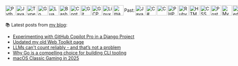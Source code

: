 <p><div style="display: flex; gap: 2px; align-items: center;">

<img src="https://images.kartones.net/langs/python.svg" alt="Python" title="Python" width="32" height="32" />
<img src="https://images.kartones.net/langs/js.svg" alt="Javascript" title="Javascript" width="32" height="32" />
<img src="https://images.kartones.net/langs/typescript.svg" alt="Typescript" title="Typescript" width="32" height="32" />
<img src="https://images.kartones.net/langs/go.svg" alt="Go" title="Go" width="32" height="32" />
<img src="https://images.kartones.net/langs/lua.svg" alt="Lua" title="Lua" width="32" height="32" />
<img src="https://images.kartones.net/langs/bash.svg" alt="Bash" title="Bash" width="32" height="32" />
<img src="https://images.kartones.net/langs/docker.svg" alt="Containers" title="Containers" width="32" height="32" />
<img src="https://images.kartones.net/langs/git.svg" alt="Git" title="Git" width="32" height="32" />
<img src="https://images.kartones.net/langs/gcp.svg" alt="GCP" title="GCP" width="32" height="32" />
<img src="https://images.kartones.net/langs/linux.svg" alt="Linux" title="Linux" width="32" height="32" />
<img src="https://images.kartones.net/langs/apple.svg" alt="macOS" title="macOS" width="32" height="32" />

Past:

<img src="https://images.kartones.net/langs/java.svg" alt="Java" title="Java" width="32" height="32" />
<img src="https://images.kartones.net/langs/past/csharp.svg" alt="C#" title="C#" width="32" height="32" />
<img src="https://images.kartones.net/langs/past/c.svg" alt="C" title="C" width="32" height="32" />
<img src="https://images.kartones.net/langs/past/php.svg" alt="PHP" title="PHP" width="32" height="32" />
<img src="https://images.kartones.net/langs/past/ruby.svg" alt="Ruby" title="Ruby" width="32" height="32" />
<img src="https://images.kartones.net/langs/html.svg" alt="HTML 5" title="HTML 5" width="32" height="32" />
<img src="https://images.kartones.net/langs/past/css.svg" alt="CSS" title="CSS" width="32" height="32" />
<img src="https://images.kartones.net/langs/past/postgresql.svg" alt="PostgreSQL" title="PostgreSQL" width="32" height="32" />
<img src="https://images.kartones.net/langs/past/mysql.svg" alt="MySQL" title="MySQL" width="32" height="32" />
<img src="https://images.kartones.net/langs/past/redis.svg" alt="Redis" title="Redis" width="32" height="32" />
<img src="https://images.kartones.net/langs/past/terraform.svg" alt="Terraform" title="Terraform" width="32" height="32" />
<img src="https://images.kartones.net/langs/past/aws.svg" alt="AWS" title="AWS" width="32" height="32" />
<img src="https://images.kartones.net/langs/past/azure.svg" alt="Azure" title="Azure" width="32" height="32" />
<img src="https://images.kartones.net/langs/past/windows.svg" alt="Windows" title="Windows" width="32" height="32" />


</div></p>

📚 Latest posts from <a href="https://blog.kartones.net/">my blog</a>:

<!--START_SECTION:blogposts-->
* [Experimenting with GitHub Copilot Pro in a Django Project](https:&#x2F;&#x2F;blog.kartones.net&#x2F;post&#x2F;experimenting-with-github-copilot-pro-in-a-django-project&#x2F;)
* [Updated my old Web Toolkit page](https:&#x2F;&#x2F;blog.kartones.net&#x2F;post&#x2F;web-toolkit-page-updated&#x2F;)
* [LLMs can&#39;t count reliably - and that’s not a problem](https:&#x2F;&#x2F;blog.kartones.net&#x2F;post&#x2F;llms-cant-count-reliably-and-thats-not-a-problem&#x2F;)
* [Why Go is a compelling choice for building CLI tooling](https:&#x2F;&#x2F;blog.kartones.net&#x2F;post&#x2F;why-go-is-a-complelling-choice-for-building-cli-tooling&#x2F;)
* [macOS Classic Gaming in 2025](https:&#x2F;&#x2F;blog.kartones.net&#x2F;post&#x2F;macos-classic-gaming-in-2025&#x2F;)
<!--END_SECTION:blogposts-->
